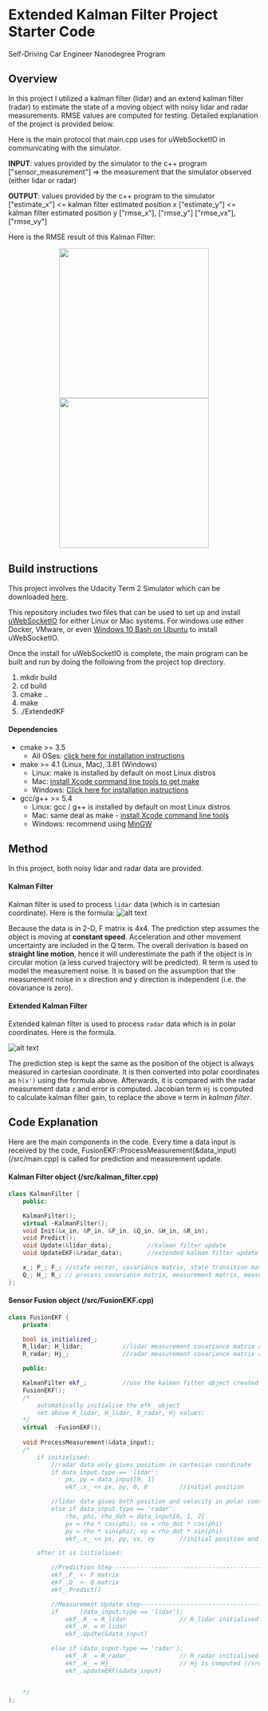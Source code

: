 # Extended Kalman Filter Project Starter Code
Self-Driving Car Engineer Nanodegree Program

[//]: # "Image References"

[image1]: ./images/kalman_filter.png
[image2]: ./images/extended_kalman_filter.png

## Overview

In this project I utilized a kalman filter (lidar) and an extend kalman filter (radar) to estimate the state of a moving object with noisy lidar and radar measurements. RMSE values are computed for testing. Detailed explanation of the project is provided below.

Here is the main protocol that main.cpp uses for uWebSocketIO in communicating with the simulator.

**INPUT**: values provided by the simulator to the c++ program
["sensor_measurement"] => the measurement that the simulator observed (either lidar or radar)

**OUTPUT**: values provided by the c++ program to the simulator
["estimate_x"] <= kalman filter estimated position x
["estimate_y"] <= kalman filter estimated position y
["rmse_x"], ["rmse_y"]
["rmse_vx"], ["rmse_vy"]

Here is the RMSE result of this Kalman Filter:
<center class='half'>
    <img src="./images/picture1.png" width="300"/>
    <img src="./images/picture2.png" width="300"/>
</center>


## Build instructions

This project involves the Udacity Term 2 Simulator which can be downloaded [here](https://github.com/udacity/self-driving-car-sim/releases).

This repository includes two files that can be used to set up and install [uWebSocketIO](https://github.com/uWebSockets/uWebSockets) for either Linux or Mac systems. For windows use either Docker, VMware, or even [Windows 10 Bash on Ubuntu](https://www.howtogeek.com/249966/how-to-install-and-use-the-linux-bash-shell-on-windows-10/) to install uWebSocketIO.

Once the install for uWebSocketIO is complete, the main program can be built and run by doing the following from the project top directory.
1. mkdir build
2. cd build
3. cmake ..
4. make
5. ./ExtendedKF

#### Dependencies

* cmake >= 3.5
  * All OSes: [click here for installation instructions](https://cmake.org/install/)
* make >= 4.1 (Linux, Mac), 3.81 (Windows)
  * Linux: make is installed by default on most Linux distros
  * Mac: [install Xcode command line tools to get make](https://developer.apple.com/xcode/features/)
  * Windows: [Click here for installation instructions](http://gnuwin32.sourceforge.net/packages/make.htm)
* gcc/g++ >= 5.4
  * Linux: gcc / g++ is installed by default on most Linux distros
  * Mac: same deal as make - [install Xcode command line tools](https://developer.apple.com/xcode/features/)
  * Windows: recommend using [MinGW](http://www.mingw.org/)

## Method

In this project, both noisy lidar and radar data are provided. 

#### Kalman Filter

Kalman filter is used to process `lidar` data (which is in cartesian coordinate). Here is the formula:
![alt text][image1]

Because the data is in 2-D, F matrix is 4x4. The prediction step assumes the object is moving at **constant speed**. Acceleration and other movement uncertainty are included in the Q term. The overall derivation is based on **straight line motion**, hence it will underestimate the path if the object is in circular motion (a less curved trajectory will be predicted). R term is used to model the measurement noise. It is based on the assumption that the measurement noise in x direction and y direction is independent (i.e. the covariance is zero).

#### Extended Kalman Filter

Extended kalman filter is used to process `radar` data which is in polar coordinates. Here is the formula.

![alt text][image2]

The prediction step is kept the same as the position of the object is always measured in cartesian coordinate. It is then converted into polar coordinates as `h(x')` using the formula above. Afterwards, it is compared with the radar measurement data `z` and error is computed. Jacobian term `Hj` is computed to calculate kalman filter gain, to replace  the above `H` term in *kalman filter*.

## Code Explanation
Here are the main components in the code. Every time a data input is received by the code, FusionEKF::ProcessMeasurement(&data_input) (/src/main.cpp) is called for prediction and measurement update.

#### Kalman Filter object (/src/kalman_filter.cpp)
```cpp
class KalmanFilter {
    public:

    KalmanFilter();
    virtual ~KalmanFilter();
    void Init(&x_in, &P_in, &F_in, &Q_in, &H_in, &R_in);            
    void Predict();
    void Update(&lidar_data);          //kalman filter update
    void UpdateEKF(&radar_data);       //extended kalman filter update

    x_; P_; F_; //state vector, covariance matrix, state transition matrix
    Q_; H_; R_; // process covariance matrix, measurement matrix, measurement covariance matrix
};
```


#### Sensor Fusion object (/src/FusionEKF.cpp)
```cpp
class FusionEKF {
    private:

    bool is_initialized_;
    R_lidar; H_lidar;           //lidar measurement covariance matrix and transition matrix
    R_radar; Hj_;               //radar measurement covariance matrix and transition matrix

    public:

    KalmanFilter ekf_;          //use the kalman filter object created above
    FusionEKF();
    /*
        automatically initialise the efk_ object
        set above R_lidar, H_lidar, R_radar, Hj values;
    */
    virtual  ~FusionEKF();
    
    void ProcessMeasurement(&data_input);
    /*
        if initialised:
            //radar data only gives position in cartesian coordinate
            if data_input.type == 'lidar':
                px, py = data_input[0, 1]
                ekf_.x_ << px, py, 0, 0         //initial position

            //lidar data gives both position and velocity in polar coordinate
            else if data_input.type == 'radar':
                rho, phi, rho_dot = data_input[0, 1, 2]
                px = rho * cos(phi); vx = rho_dot * cos(phi)
                py = rho * sin(phi); vy = rho_dot * sin(phi)
                ekf_.x_ << px, py, vx, vy       //initial position and vel

        after it is initialised:

            //Prediction Step------------------------------------------------
            ekf_.F_ <- F matrix
            ekf_.Q_ <- Q matrix
            ekf_.Predict()

            //Measurement Update step----------------------------------------
            if      (data_input.type == 'lidar'):
                ekf_.R_ = R_lidar               // R_lidar initialised above
                ekf_.H_ = H_lidar
                ekf_.Updte(&data_input)

            else if (data_input.type == 'radar'):  
                ekf_.R_ = R_radar_              // R_radar initialised above
                ekf_.H_ = Hj_                   // Hj is computed (/src/tools.cpp)
                ekf_.updateEKF(&data_input)


    */
};
```



